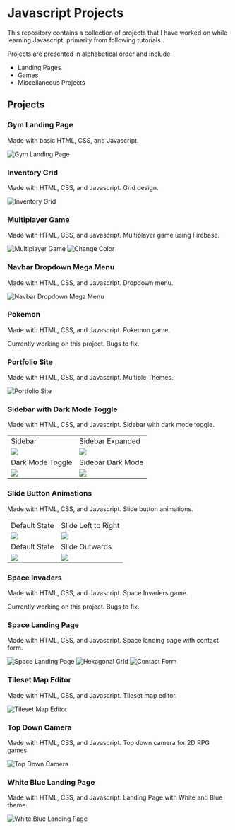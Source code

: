 # Javascript Projects

This repository contains a collection of projects that I have worked on while learning Javascript, primarily from following tutorials.

Projects are presented in alphabetical order and include

- Landing Pages
- Games
- Miscellaneous Projects

## Projects

### Gym Landing Page

Made with basic HTML, CSS, and Javascript.

![Gym Landing Page](../assets/1.png?raw=true)

### Inventory Grid

Made with HTML, CSS, and Javascript. Grid design.

![Inventory Grid](./.images/2.png)

### Multiplayer Game

Made with HTML, CSS, and Javascript. Multiplayer game using Firebase.

![Multiplayer Game](./.images/4.png)
![Change Color](./.images/3.png)

### Navbar Dropdown Mega Menu

Made with HTML, CSS, and Javascript. Dropdown menu.

![Navbar Dropdown Mega Menu](./.images/5.png)

### Pokemon

Made with HTML, CSS, and Javascript. Pokemon game.

Currently working on this project. Bugs to fix.

### Portfolio Site

Made with HTML, CSS, and Javascript. Multiple Themes.

![Portfolio Site](./.images/6.png)

### Sidebar with Dark Mode Toggle

Made with HTML, CSS, and Javascript. Sidebar with dark mode toggle.

<table>
    <tr>
        <td>Sidebar</td>
        <td>Sidebar Expanded</td>
    </tr>
    <tr>
        <td><img src="./.images/7.png"/></td>
        <td><img src="./.images/8.png"/></td>
    </tr>
    <tr>
        <td>Dark Mode Toggle</td>
        <td>Sidebar Dark Mode</td>
    </tr>
    <tr>
        <td valign="top">
            <img src="./.images/9.png"/>
        </td>
        <td><img src="./.images/10.png"/></td>
    </tr>
</table>

### Slide Button Animations

Made with HTML, CSS, and Javascript. Slide button animations.

<table>
    <tr>
        <td>Default State</td>
        <td>Slide Left to Right</td>
    </tr>
    <tr>
        <td><img src="./.images/11.png"/></td>
        <td><img src="./.images/12.png"/></td>
    </tr>
    <tr>
        <td>Default State</td>
        <td>Slide Outwards</td>
    </tr>
    <tr>
        <td valign="top">
            <img src="./.images/13.png"/>
        </td>
        <td><img src="./.images/14.png"/></td>
    </tr>
</table>

### Space Invaders

Made with HTML, CSS, and Javascript. Space Invaders game.

Currently working on this project. Bugs to fix.

### Space Landing Page

Made with HTML, CSS, and Javascript. Space landing page with contact form.

![Space Landing Page](./.images/15.png)
![Hexagonal Grid](./.images/16.png)
![Contact Form](./SpaceLandingPage/preview3.png)

### Tileset Map Editor

Made with HTML, CSS, and Javascript. Tileset map editor.

![Tileset Map Editor](./.images/17.png)

### Top Down Camera

Made with HTML, CSS, and Javascript. Top down camera for 2D RPG games.

![Top Down Camera](./.images/18.png)

### White Blue Landing Page

Made with HTML, CSS, and Javascript. Landing Page with White and Blue theme.

![White Blue Landing Page](./.images/19.png)